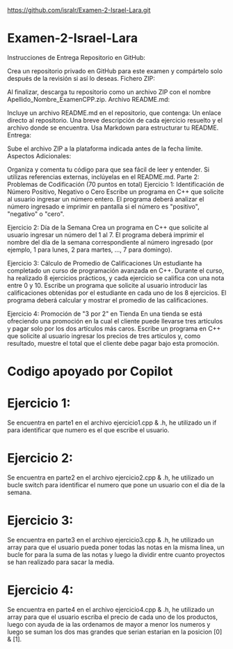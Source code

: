 https://github.com/isralr/Examen-2-Israel-Lara.git

# Examen-2-Israel-Lara
Instrucciones de Entrega
Repositorio en GitHub:

Crea un repositorio privado en GitHub para este examen y compártelo solo después de la revisión si así lo deseas.
Fichero ZIP:

Al finalizar, descarga tu repositorio como un archivo ZIP con el nombre Apellido_Nombre_ExamenCPP.zip.
Archivo README.md:

Incluye un archivo README.md en el repositorio, que contenga:
Un enlace directo al repositorio.
Una breve descripción de cada ejercicio resuelto y el archivo donde se encuentra.
Usa Markdown para estructurar tu README.
Entrega:

Sube el archivo ZIP a la plataforma indicada antes de la fecha límite.
Aspectos Adicionales:

Organiza y comenta tu código para que sea fácil de leer y entender.
Si utilizas referencias externas, inclúyelas en el README.md.
Parte 2: Problemas de Codificación (70 puntos en total)
Ejercicio 1: Identificación de Número Positivo, Negativo o Cero
Escribe un programa en C++ que solicite al usuario ingresar un número entero. El programa deberá analizar el número ingresado e imprimir en pantalla si el número es "positivo", "negativo" o "cero". 

Ejercicio 2: Día de la Semana
Crea un programa en C++ que solicite al usuario ingresar un número del 1 al 7. El programa deberá imprimir el nombre del día de la semana correspondiente al número ingresado (por ejemplo, 1 para lunes, 2 para martes, ..., 7 para domingo). 


Ejercicio 3: Cálculo de Promedio de Calificaciones
Un estudiante ha completado un curso de programación avanzada en C++. Durante el curso, ha realizado 8 ejercicios prácticos, y cada ejercicio se califica con una nota entre 0 y 10. Escribe un programa que solicite al usuario introducir las calificaciones obtenidas por el estudiante en cada uno de los 8 ejercicios. El programa deberá calcular y mostrar el promedio de las calificaciones. 

Ejercicio 4: Promoción de "3 por 2" en Tienda
En una tienda se está ofreciendo una promoción en la cual el cliente puede llevarse tres artículos y pagar solo por los dos artículos más caros. Escribe un programa en C++ que solicite al usuario ingresar los precios de tres artículos y, como resultado, muestre el total que el cliente debe pagar bajo esta promoción.

 # Codigo apoyado por Copilot
 # Ejercicio 1:
 Se encuentra en parte1 en el archivo ejercicio1.cpp & .h, he utilizado un if para identificar que numero es el que escribe el usuario.
 # Ejercicio 2: 
 Se encuentra en parte2 en el archivo ejercicio2.cpp & .h, he utilizado un bucle switch para identificar el numero que pone un usuario con el dia de la semana.
 # Ejercicio 3:
 Se encuentra en parte3 en el archivo ejercicio3.cpp & .h, he utilizado un array para que el usuario pueda poner todas las notas en la misma linea, un bucle for para la suma de las notas y luego la dividir entre cuanto proyectos se han realizado para sacar la media.
 # Ejercicio 4:
 Se encuentra en parte4 en el archivo ejercicio4.cpp & .h, he utilizado un array para que el usuario escriba el precio de cada uno de los productos, luego con ayuda de ia las ordenamos de mayor a menor los numeros y luego se suman los dos mas grandes que serian estarian en la posicion [0] & [1]. 
 

